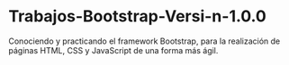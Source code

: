 # Trabajos-Bootstrap-Versi-n-1.0.0
Conociendo y practicando el framework Bootstrap, para la realización de páginas HTML, CSS y JavaScript de una forma más ágil.
